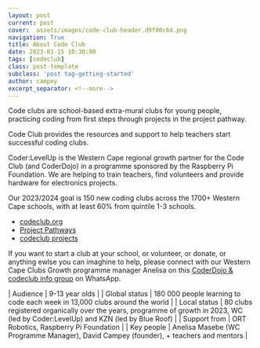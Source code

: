 ```yaml
---
layout: post
current: post
cover:  assets/images/code-club-header.d9f00c6d.png
navigation: True
title: About Code Club
date: 2023-01-15 10:30:00
tags: [codeclub]
class: post-template
subclass: 'post tag-getting-started'
author: campey
excerpt_separator: <!--more-->
---
```


Code clubs are school-based extra-mural clubs for young people, practicing coding from first steps through projects in the project pathway.

Code Club provides the resources and support to help teachers start successful coding clubs.

Coder:LevelUp is the Western Cape regional growth partner for the Code Club (and CoderDojo) in a programme sponsored by the Raspberry Pi Foundation. We are helping to train teachers, find volunteers and provide hardware for electronics projects. 

Our 2023/2024 goal is 150 new coding clubs across the 1700+ Western Cape schools, with at least 60% from quintile 1-3 schools.

<!--more-->

 * [codeclub.org](https://codeclub.org/)
 * [Project Pathways](https://projects.raspberrypi.org/en/paths)
 * [codeclub projects](https://projects.raspberrypi.org/en/codeclub)

If you want to start a club at your school, or volunteer, or donate, or anything ewlse you can imaghine to help, please connect with our Western Cape Clubs Growth programme manager Anelisa on this [CoderDojo & codeclub info group](https://chat.whatsapp.com/CyJGjMcAXpG4dpIJuxOZnU) on WhatsApp.

| Audience | 9-13 year olds |
| Global status | 180 000 people learning to code each week in 13,000 clubs around the world |
| Local status | 80 clubs registered organically over the years, programme of growth in 2023, WC (led by Coder:LevelUp) and KZN (led by Blue Roof) |
| Support from | ORT Robotics, Raspberry Pi Foundation |
| Key people | Anelisa Masebe (WC Programme Manager), David Campey (founder), + teachers and mentors |
